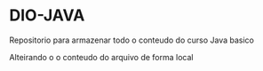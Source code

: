 # DIO-JAVA

Repositorio para armazenar todo o conteudo do curso Java basico

Alteirando o o conteudo do arquivo de forma local
